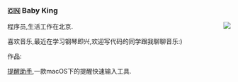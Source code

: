 <!--
**babyking/babyking** is a ✨ _special_ ✨ repository because its `README.md` (this file) appears on your GitHub profile.

Here are some ideas to get you started:

- 🔭 I’m currently working on ...
- 🌱 I’m currently learning ...
- 👯 I’m looking to collaborate on ...
- 🤔 I’m looking for help with ...
- 💬 Ask me about ...
- 📫 How to reach me: ...
- 😄 Pronouns: ...
- ⚡ Fun fact: ...
-->
### :cn: Baby King

<img align="right" src="https://github-readme-stats.vercel.app/api?username=babyking&show_icons=true&icon_color=0366d6&text_color=24292e&bg_color=ffffff&hide_title=true" />

程序员,生活工作在北京.

喜欢音乐,最近在学习钢琴即兴,欢迎写代码的同学跟我聊聊音乐:)

作品:

[提醒助手](https://babyking.github.io/rh/),一款macOS下的提醒快速输入工具.
